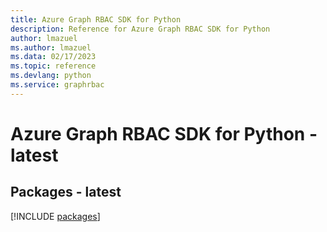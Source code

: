 ```yaml
---
title: Azure Graph RBAC SDK for Python
description: Reference for Azure Graph RBAC SDK for Python
author: lmazuel
ms.author: lmazuel
ms.data: 02/17/2023
ms.topic: reference
ms.devlang: python
ms.service: graphrbac
---
```

# Azure Graph RBAC SDK for Python - latest
## Packages - latest
[!INCLUDE [packages](graph-rbac-index.md)]